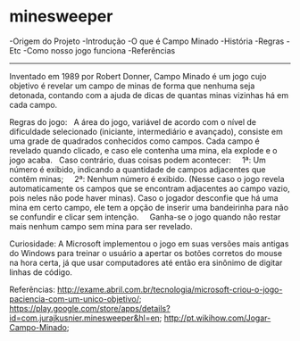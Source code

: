 # minesweeper
-Origem do Projeto
-Introdução
  -O que é Campo Minado
    -História
    -Regras
    -Etc
-Como nosso jogo funciona
-Referências

-------------------------------------------------------------------------------------------------------------------------------

  Inventado em 1989 por Robert Donner, Campo Minado é um jogo cujo objetivo é revelar um campo de minas de forma que nenhuma seja detonada, contando com a ajuda de dicas de quantas minas vizinhas há em cada campo.
  
  Regras do jogo:
    A área do jogo, variável de acordo com o nível de dificuldade selecionado (iniciante, intermediário e avançado), consiste em uma grade de quadrados conhecidos como campos. Cada campo é revelado quando clicado, e caso ele contenha uma mina, ela explode e o jogo acaba. 
    Caso contrário, duas coisas podem acontecer:
      1ª: Um número é exibido, indicando a quantidade de campos adjacentes que contêm minas;
      2ª: Nenhum número é exibido. (Nesse caso o jogo revela automaticamente os campos que se encontram adjacentes ao campo vazio, pois neles não pode haver minas).
     Caso o jogador desconfie que há uma mina em certo campo, ele tem a opção de inserir uma bandeirinha para não se confundir e clicar sem intenção.
     Ganha-se o jogo quando não restar mais nenhum campo sem mina para ser revelado.
     
  Curiosidade: A Microsoft implementou o jogo em suas versões mais antigas do Windows para treinar o usuário a apertar os botões corretos do mouse na hora certa, já que usar computadores até então era sinônimo de digitar linhas de código.
      
      
Referências:  http://exame.abril.com.br/tecnologia/microsoft-criou-o-jogo-paciencia-com-um-unico-objetivo/;
              https://play.google.com/store/apps/details?id=com.jurajkusnier.minesweeper&hl=en; 
              http://pt.wikihow.com/Jogar-Campo-Minado;
